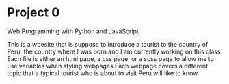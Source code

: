# Project 0

Web Programming with Python and JavaScript

This is a wbesite that is suppose to introduce a tourist to the country of Peru, the country where I was born and I am currently working on this class. Each file is either an html page, a css page, or a scss page to allow me to use variables when styling webpages.Each webpage covers a different topic that a typical tourist who is about to visit Peru will like to know.
